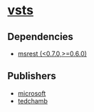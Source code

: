 # [vsts](https://pypi.org/project/vsts)

## Dependencies
- [msrest (<0.7.0,>=0.6.0)](packages/m/msrest.md)



## Publishers
- [microsoft](https://pypi.org/user/microsoft)
- [tedchamb](https://pypi.org/user/tedchamb)

